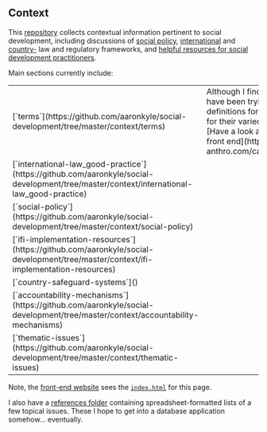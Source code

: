 ## Context

This [repository](https://github.com/aaronkyle/social-development/tree/master/context) collects contextual information pertinent to social development, including discussions of [social policy](./social-policy/), [international](./international-law_good-practice/) and [country-](./country-safeguard-systems) law and regulatory frameworks, and [helpful resources for social development practitioners](./implementation-resources/).

Main sections currently include:

<table class="table table-responsive">
<tr><td>[`terms`](https://github.com/aaronkyle/social-development/tree/master/context/terms) </td><td>Although I find it difficult to maintain, I have been trying to formulate definitions for terms while accounting for their varied usage internationally. [Have a look at this page on the site's front end](http://applied-anthro.com/category/terminology.html).</td></tr>
<tr><td>[`international-law_good-practice`](https://github.com/aaronkyle/social-development/tree/master/context/international-law_good-practice)</td><td></td></tr>
<tr><td>[`social-policy`](https://github.com/aaronkyle/social-development/tree/master/context/social-policy)</td><td></td></tr>
<tr><td>[`ifi-implementation-resources`](https://github.com/aaronkyle/social-development/tree/master/context/ifi-implementation-resources)
<tr><td>[`country-safeguard-systems`]()</td><td></td></tr>
<tr><td>[`accountability-mechanisms`](https://github.com/aaronkyle/social-development/tree/master/context/accountability-mechanisms)</td><td></td></tr>
<tr><td>[`thematic-issues`](https://github.com/aaronkyle/social-development/tree/master/context/thematic-issues)</td><td></td></tr>
</table>

Note, the [front-end website](http://applied-anthro.com/context/) sees the [`index.html`](https://github.com/aaronkyle/social-development/blob/master/context/index.html) for this page.

I also have a [references folder](./ref/) containing spreadsheet-formatted lists of a few topical issues.  These I hope to get into a database application somehow... eventually.
